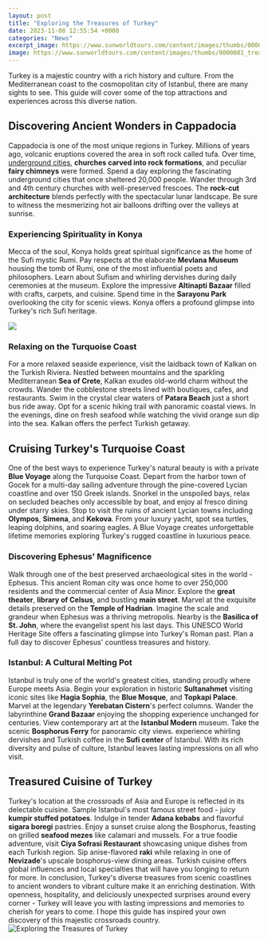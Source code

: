 ```yaml
---
layout: post
title: "Exploring the Treasures of Turkey"
date: 2023-11-08 12:55:54 +0000
categories: "News"
excerpt_image: https://www.sunworldtours.com/content/images/thumbs/0000081_treasures-of-turkey-14-days-13-nights_940.jpeg
image: https://www.sunworldtours.com/content/images/thumbs/0000081_treasures-of-turkey-14-days-13-nights_940.jpeg
---
```


Turkey is a majestic country with a rich history and culture. From the Mediterranean coast to the cosmopolitan city of Istanbul, there are many sights to see. This guide will cover some of the top attractions and experiences across this diverse nation.
## Discovering Ancient Wonders in Cappadocia
Cappadocia is one of the most unique regions in Turkey. Millions of years ago, volcanic eruptions covered the area in soft rock called tufa. Over time, [underground cities](https://store.fi.io.vn/mom-of-2-boys-funny3267-t-shirt), **churches carved into rock formations**, and peculiar **fairy chimneys** were formed. Spend a day exploring the fascinating underground cities that once sheltered 20,000 people. Wander through 3rd and 4th century churches with well-preserved frescoes. The **rock-cut architecture** blends perfectly with the spectacular lunar landscape. Be sure to witness the mesmerizing hot air balloons drifting over the valleys at sunrise.
### Experiencing Spirituality in Konya
Mecca of the soul, Konya holds great spiritual significance as the home of the Sufi mystic Rumi. Pay respects at the elaborate **Mevlana Museum** housing the tomb of Rumi, one of the most influential poets and philosophers. Learn about Sufism and whirling dervishes during daily ceremonies at the museum. Explore the impressive **Altinapti Bazaar** filled with crafts, carpets, and cuisine. Spend time in the **Sarayonu Park** overlooking the city for scenic views. Konya offers a profound glimpse into Turkey's rich Sufi heritage. 

![](https://www.insightvacations.com/media/ykznuvx5/treasures-turkey-guided-tour-11.jpg)
### Relaxing on the Turquoise Coast
For a more relaxed seaside experience, visit the laidback town of Kalkan on the Turkish Riviera. Nestled between mountains and the sparkling Mediterranean **Sea of Crete**, Kalkan exudes old-world charm without the crowds. Wander the cobblestone streets lined with boutiques, cafes, and restaurants. Swim in the crystal clear waters of **Patara Beach** just a short bus ride away. Opt for a scenic hiking trail with panoramic coastal views. In the evenings, dine on fresh seafood while watching the vivid orange sun dip into the sea. Kalkan offers the perfect Turkish getaway.
## Cruising Turkey's Turquoise Coast
One of the best ways to experience Turkey's natural beauty is with a private **Blue Voyage** along the Turquoise Coast. Depart from the harbor town of Gocek for a multi-day sailing adventure through the pine-covered Lycian coastline and over 150 Greek islands. Snorkel in the unspoiled bays, relax on secluded beaches only accessible by boat, and enjoy al fresco dining under starry skies. Stop to visit the ruins of ancient Lycian towns including **Olympos**, **Simena**, and **Kekova**. From your luxury yacht, spot sea turtles, leaping dolphins, and soaring eagles. A Blue Voyage creates unforgettable lifetime memories exploring Turkey's rugged coastline in luxurious peace.
### Discovering Ephesus' Magnificence 
Walk through one of the best preserved archaeological sites in the world - Ephesus. This ancient Roman city was once home to over 250,000 residents and the commercial center of Asia Minor. Explore the **great theater**, **library of Celsus**, and bustling **main street**. Marvel at the exquisite details preserved on the **Temple of Hadrian**. Imagine the scale and grandeur when Ephesus was a thriving metropolis. Nearby is the **Basilica of St. John**, where the evangelist spent his last days. This UNESCO World Heritage Site offers a fascinating glimpse into Turkey's Roman past. Plan a full day to discover Ephesus' countless treasures and history.
### Istanbul: A Cultural Melting Pot
Istanbul is truly one of the world's greatest cities, standing proudly where Europe meets Asia. Begin your exploration in historic **Sultanahmet** visiting iconic sites like **Hagia Sophia**, the **Blue Mosque**, and **Topkapi Palace**. Marvel at the legendary **Yerebatan Cistern**'s perfect columns. Wander the labyrinthine **Grand Bazaar** enjoying the shopping experience unchanged for centuries. View contemporary art at the **Istanbul Modern** museum. Take the scenic **Bosphorus Ferry** for panoramic city views. experience whirling dervishes and Turkish coffee in the **Sufi center** of Istanbul. With its rich diversity and pulse of culture, Istanbul leaves lasting impressions on all who visit.
## Treasured Cuisine of Turkey
Turkey's location at the crossroads of Asia and Europe is reflected in its delectable cuisine. Sample Istanbul's most famous street food - juicy **kumpir stuffed potatoes**. Indulge in tender **Adana kebabs** and flavorful **sigara boregi** pastries. Enjoy a sunset cruise along the Bosphorus, feasting on grilled **seafood mezes** like calamari and mussels. For a true foodie adventure, visit **Ciya Sofrasi Restaurant** showcasing unique dishes from each Turkish region. Sip anise-flavored **raki** while relaxing in one of **Nevizade**'s upscale bosphorus-view dining areas. Turkish cuisine offers global influences and local specialties that will have you longing to return for more.
In conclusion, Turkey's diverse treasures from scenic coastlines to ancient wonders to vibrant culture make it an enriching destination. With openness, hospitality, and deliciously unexpected surprises around every corner - Turkey will leave you with lasting impressions and memories to cherish for years to come. I hope this guide has inspired your own discovery of this majestic crossroads country.
![Exploring the Treasures of Turkey](https://www.sunworldtours.com/content/images/thumbs/0000081_treasures-of-turkey-14-days-13-nights_940.jpeg)